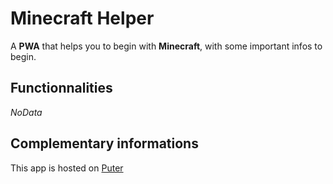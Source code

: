 # Minecraft Helper
A **PWA** that helps you to begin with **Minecraft**, with some important infos to begin.

## Functionnalities
_NoData_

## Complementary informations
This app is hosted on [Puter](https://github.com/HeyPuter/puter)
